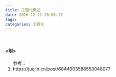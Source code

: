 ```yaml
---
title: 工程化概述
date: 2020-12-21 20:06:13
tags:
categories: 工程化
---
```


<h4 style="margin-top:50px;"><附></h4>
<ol>参考：
  <li>https://juejin.cn/post/6844903588553048077</li>
</ol>

